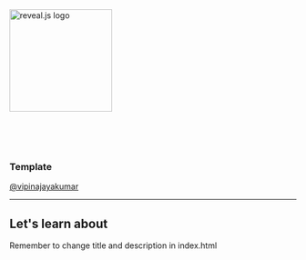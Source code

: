 <a href="https://revealjs.com">
        <img
        src="https://upload.wikimedia.org/wikipedia/commons/thumb/6/6a/JavaScript-logo.png/480px-JavaScript-logo.png"
        alt="reveal.js logo"
            style="
            height: 180px;
            margin: 0 auto 4rem auto;
            background: transparent;"
        />
</a>

### Template

[@vipinajayakumar](https://twitter.com/vipinajayakumar)

---

## Let's learn about

Remember to change title and description in index.html
